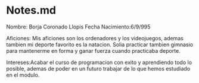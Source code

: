 # Notes.md

Nombre: Borja Coronado Llopis
Fecha Nacimiento:6/9/995

Aficiones: Mis aficiones son los ordenadores  y los videojuegos, ademas tambien mi deporte favorito es la natacion.
            Solia practicar tambien gimnasio para mantenerme en forma y ganar fuerza cuando practicaba deporte.
          
Intereses:Acabar el curso de programacion con exito y aprendiendo todo lo posible, ademas de poder en un futuro trabajar de lo que hemos estudiado en el modulo.
